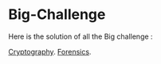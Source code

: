 # Big-Challenge

Here is the solution of all the Big challenge :

[Cryptography](https://github.com/bencheayoub/crypto_Big_Challenge).
[Forensics](https://github.com/bencheayoub/forensics_of_big_challenge).
